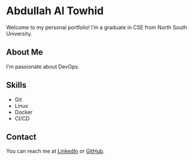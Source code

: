 # Abdullah Al Towhid
Welcome to my personal portfolio! I’m a graduate in CSE from North South University.

## About Me
I'm passionate about DevOps.

## Skills
- Git
- Linux
- Docker
- CI/CD

## Contact
You can reach me at [LinkedIn](https://www.linkedin.com/in/abdullah-al-towhid/) or [GitHub](https://github.com/towhidevan).
